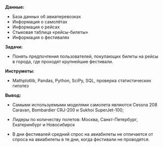 **Данные:**
 - База данных об авиаперевозках
 - Информация о самолётах
 - Информация о рейсах
 - Стыковая таблица «рейсы-билеты»
 - Информация о фестивалях


**Задачи:**
- Понять предпочтения пользователей, покупающих билеты на рейсы в города, где проходят крупнейшие фестивали.


**Инструметы:**

 
 - Mathplotlib, Pandas, Python, SciPy, SQL, проверка статистических гипотез


**Вывод:**

 - Самыми используемыми моделями самолета являются Cessna 208 Caravan, Bombardier CRJ-200 и Sukhoi SuperJet-100;

 - Лидеры по количеству полетов: Москва, Санкт-Петербург, Екатеринбург и Новосибирск

 - В дни фестивалей средний спрос на авиабилеты не отличается от спроса на авиабилеты в те дни, когда фестивали не проводятся.
